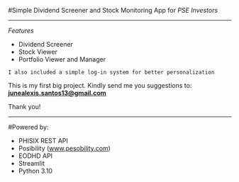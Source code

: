 #Simple Dividend Screener and Stock Monitoring App for *PSE Investors*

---

*Features*

- Dividend Screener
- Stock Viewer
- Portfolio Viewer and Manager


`I also included a simple log-in system for better personalization`

This is my first big project. Kindly send me you suggestions to:
**junealexis.santos13@gmail.com**

Thank you!

---

#Powered by:

- PHISIX REST API
- Posibility  (www.pesobility.com)
- EODHD API
- Streamlit
- Python 3.10

